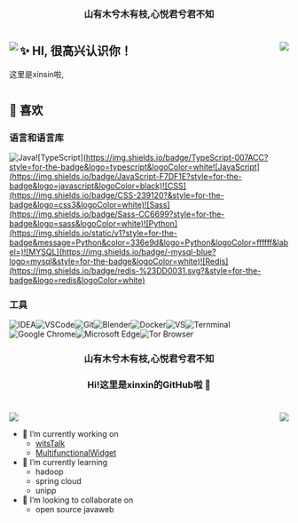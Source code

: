 <h3 align="center">山有木兮木有枝,心悦君兮君不知</h3>

#    
<img align="left" src="https://github-readme-stats.vercel.app/api?username=Xin-Sin&show_icons=true">

<img align="right" src="https://github-readme-stats.vercel.app/api/top-langs/?username=Xin-Sin&layout=compact&hide=html,css,less,scss&langs_count=8&theme=tokyonight&hide_title=true">

## ✨ HI, 很高兴认识你！
这里是xinsin啦,

# 

## 🎯 喜欢

### 语言和语言库
![Java](https://img.shields.io/badge/Java-ED8B00?style=for-the-badge&logo=java&logoColor=white)![TypeScript](https://img.shields.io/badge/TypeScript-007ACC?style=for-the-badge&logo=typescript&logoColor=white![JavaScript](https://img.shields.io/badge/JavaScript-F7DF1E?style=for-the-badge&logo=javascript&logoColor=black)![CSS](https://img.shields.io/badge/CSS-239120?&style=for-the-badge&logo=css3&logoColor=white)![Sass](https://img.shields.io/badge/Sass-CC6699?style=for-the-badge&logo=sass&logoColor=white)![Python](https://img.shields.io/static/v1?style=for-the-badge&message=Python&color=336e9d&logo=Python&logoColor=ffffff&label=)![MYSQL](https://img.shields.io/badge/-mysql-blue?logo=mysql&style=for-the-badge&logoColor=white)![Redis](https://img.shields.io/badge/redis-%23DD0031.svg?&style=for-the-badge&logo=redis&logoColor=white)
### 工具
![IDEA](https://img.shields.io/badge/IntelliJ_IDEA-000000.svg?style=for-the-badge&logo=intellij-idea&logoColor=white)![VSCode](https://img.shields.io/badge/Visual_Studio_Code-0078D4?style=for-the-badge&logo=visual%20studio%20code&logoColor=white)![Git](https://img.shields.io/badge/GIT-E44C30?style=for-the-badge&logo=git&logoColor=white)![Blender](https://img.shields.io/badge/blender-%23F5792A.svg?style=for-the-badge&logo=blender&logoColor=white)![Docker](https://img.shields.io/badge/Docker-2CA5E0?style=for-the-badge&logo=docker&logoColor=white)![VS](https://img.shields.io/badge/Visual_Studio-5C2D91?style=for-the-badge&logo=visual%20studio&logoColor=white)![Ternminal](https://img.shields.io/badge/windows%20terminal-4D4D4D?style=for-the-badge&logo=windows%20terminal&logoColor=white)![Google Chrome](https://img.shields.io/badge/Google_chrome-4285F4?style=for-the-badge&logo=Google-chrome&logoColor=white)![Microsoft Edge](https://img.shields.io/badge/Microsoft_Edge-0078D7?style=for-the-badge&logo=Microsoft-edge&logoColor=white)![Tor Browser](https://img.shields.io/badge/Tor_Browser-7D4698?style=for-the-badge&logo=Tor-Browser&logoColor=white)


<h3 align="center">山有木兮木有枝,心悦君兮君不知</h3>
<h3 align="center">Hi!这里是xinxin的GitHub啦 👋</h3>

#
<img src="https://github-readme-stats.vercel.app/api?username=Xin-Sin&show_icons=true">
<img align="right" src="https://github-readme-stats.vercel.app/api/top-langs/?username=Xin-Sin&layout=compact&hide=html,css,less,scss&langs_count=8&theme=tokyonight&hide_title=true">

- 🔭 I’m currently working on
  - <a target="_blank" href="https://github.com/XinSin-top/witsTalk/">witsTalk</a> 
  - <a target="_blank" href="https://github.com/XinSin-top/MultifunctionalWidget/">MultifunctionalWidget</a> 
- 🌱 I’m currently learning
  - hadoop
  - spring cloud
  - unipp
- 👯 I’m looking to collaborate on
  - open source javaweb
